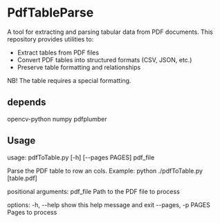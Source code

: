 # PdfTableParse

A tool for extracting and parsing tabular data from PDF documents. This repository provides utilities to:

- Extract tables from PDF files
- Convert PDF tables into structured formats (CSV, JSON, etc.)
- Preserve table formatting and relationships

NB! The table requires a special formatting. 

## depends

opencv-python
numpy
pdfplumber

## Usage
usage: pdfToTable.py [-h] [--pages PAGES] pdf_file

Parse the PDF table to row an cols. Example: python ./pdfToTable.py [table.pdf]

positional arguments:
  pdf_file           Path to the PDF file to process

options:
  -h, --help         show this help message and exit
  --pages, -p PAGES  Pages to process